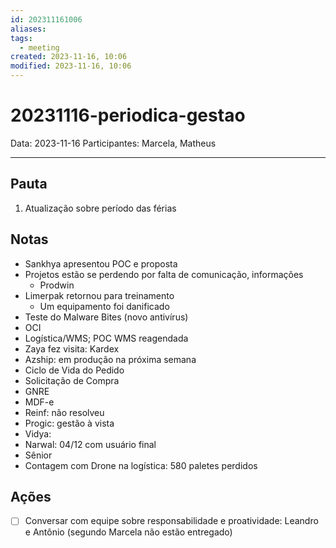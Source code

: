 ```yaml
---
id: 202311161006
aliases: 
tags:
  - meeting
created: 2023-11-16, 10:06
modified: 2023-11-16, 10:06
---
```

# 20231116-periodica-gestao

Data: 2023-11-16
Participantes: Marcela, Matheus

---

## Pauta

1. Atualização sobre período das férias

## Notas

- Sankhya apresentou POC e proposta
- Projetos estão se perdendo por falta de comunicação, informações
	- Prodwin
- Limerpak retornou para treinamento
	- Um equipamento foi danificado
- Teste do Malware Bites (novo antivírus)
- OCI
- Logística/WMS; POC WMS reagendada
- Zaya fez visita: Kardex
- Azship: em produção na próxima semana
- Ciclo de Vida do Pedido
- Solicitação de Compra
- GNRE
- MDF-e
- Reinf: não resolveu
- Progic: gestão à vista
- Vidya: 
- Narwal: 04/12 com usuário final
- Sênior
- Contagem com Drone na logística: 580 paletes perdidos

## Ações

- [ ] Conversar com equipe sobre responsabilidade e proatividade: Leandro e Antônio (segundo Marcela não estão entregado)
